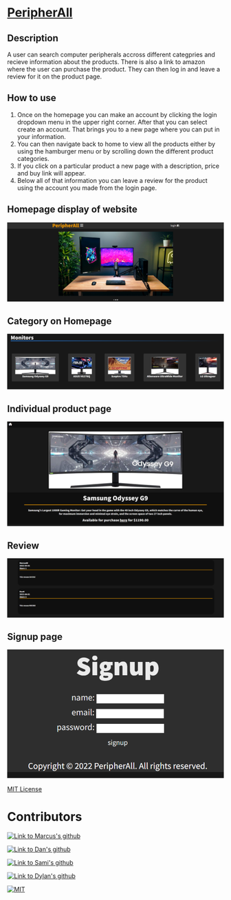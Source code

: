 <h1><a href="https://peripherall.herokuapp.com/">PeripherAll</a></h1>


## Description

A user can search computer peripherals accross different categpries and recieve information about the products. There is also a link to amazon where the user can purchase the product. They can then log in and leave a review for it on the product page.

## How to use
1. Once on the homepage you can make an account by clicking the login dropdown menu in the upper right corner. After that you can select create an account. That brings you to a new page where you can put in your information.
2. You can then navigate back to home to view all the products either by using the hamburger menu or by scrolling down the different product categories.
3. If you click on a particular product a new page with a description, price and buy link will appear.
4. Below all of that information you can leave a review for the product using the account you made from the login page.

## Homepage display of website
![homepage](./public/assets/readmeImages/homepage.png)

## Category on Homepage
![category](./public/assets/readmeImages/categories.png)

## Individual product page
![product page](./public/assets/readmeImages/product-page.png)

## Review
![review](./public/assets/readmeImages/review.png)

## Signup page
![sign up](./public/assets/readmeImages/signup-page.png)


<a href="https://opensource.org/licenses/MIT">MIT License</a>

# Contributors

[![Link to Marcus's github](https://img.shields.io/badge/Marcus%20-GitHub-blue)](https://github.com/Mwalbyy)

[![Link to Dan's github](https://img.shields.io/badge/Dan%20-GitHub-blue)](https://github.com/danchanyoungkim)

[![Link to Sami's github](https://img.shields.io/badge/Sami%20-GitHub-blue)](https://github.com/SamiF812)

[![Link to Dylan's github](https://img.shields.io/badge/Dylan%20-GitHub-blue)](https://github.com/dyl-17)

[![MIT](https://img.shields.io/badge/License%20-MIT-orange)](https://opensource.org/licenses/MIT)